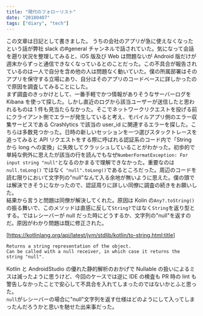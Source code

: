 ```yaml
---
title: "現代のフォローリスト"
date: "20180407"
tags: ["diary", "tech"]
---
```


この文章は日記として書きました。
うちの会社のアプリが急に使えなくなったという話が弊社 slack の#general チャンネルで話されていた。気になって会話を遡り状況を整理してみると、iOS 版及び Web は問題ないが Android 版だけが週末からずっと通信できなくなっているとのことだった。この不具合が報告されているのは一人で自分を含め他の人は問題なく動いていた。僕の所属部署はそのアプリを保守する立場にあり、自分はそのアプリのコードベースに詳しかったので原因を調査してみることにした。  
まず調査のきっかけとして、一番手軽でかつ情報がありそうなサーバーログを Kibana を使って探した。しかし直近のログから該当ユーザーが送信したと思われるものは 1 件も見当たらなかった。そこでネットワークリクエストを投げる前にクライアント側でエラーが発生していると考え、モバイルアプリ側のエラー収集サービスである Crashlytics で該当の user_id に関連するエラーを探した。こちらは多数見つかった。日時の新しいセッションを一つ選びスタックトレースを追ってみると API リクエストをする際に呼ばれる認証系のコード内で「String から long への変換」に失敗してクラッシュしていることがわかった。初歩的で単純な例外に思えたが該当の行を読んでもなぜ`NumberFormatException: For input string "null"`となるのかまるで理解できなかった。重要なのは `null.toLong()` ではなく `"null".toLong()`であるところだった。周辺のコードを読む限りにおいて文字列の"null"なんて入る余地が無いように思えた。僕の頭では解決できそうになかったので、認証周りに詳しい同僚に調査の続きをお願いした。  
結果から言うと問題は同僚が解決してくれた。原因は Kolin の`Any?.toString()`の振る舞いで、このメソッドは直感に反して`String?`ではなく`String`を返り型とする。ではレシーバーが null だった時にどうするか、文字列の"null"を返すのだ。原因がわかり問題は既に修正された。

[https://kotlinlang.org/api/latest/jvm/stdlib/kotlin/to-string.html:title]

```
Returns a string representation of the object.
Can be called with a null receiver, in which case it returns the string "null".
```

Kotlin と AndroidStudio の優れた静的解析のおかげで Nullable の扱いによるミスは減ったように思うけど、今回のケースでは逆に IDE の検査も PR 時の lint も警告しなかったことで安心して不具合を入れてしまったのではないかとふと思った。  
`null`がレシーバーの場合に"null"文字列を返す仕様はどのようにして入ってしまったんだろうかと思いを馳せた出来事だった。
